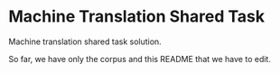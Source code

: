 Machine Translation Shared Task
===============================

Machine translation shared task solution.

So far, we have only the corpus and this README that we have to edit.
